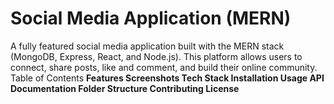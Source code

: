 # Social Media Application (MERN)
A fully featured social media application built with the MERN stack (MongoDB, Express, React, and Node.js). This platform allows users to connect, share posts, like and comment, and build their online community.
Table of Contents
**Features
Screenshots
Tech Stack
Installation
Usage
API Documentation
Folder Structure
Contributing
License**
